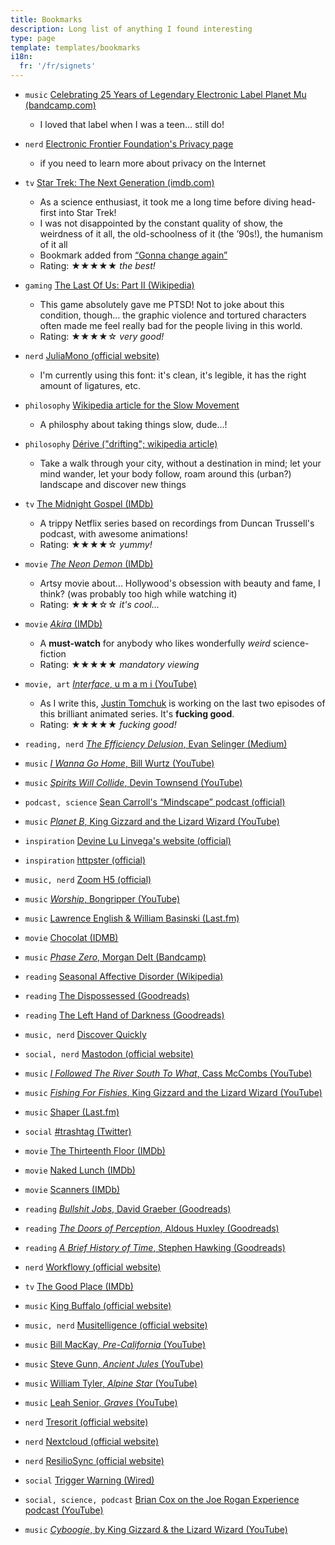 ```yaml
---
title: Bookmarks
description: Long list of anything I found interesting
type: page
template: templates/bookmarks
i18n:
  fr: '/fr/signets'
---
```


- `music` [Celebrating 25 Years of Legendary Electronic Label Planet Mu (bandcamp.com)](https://daily.bandcamp.com/label-profile/planet-mu-25th-anniversary-guide)
  - I loved that label when I was a teen... still do!

- `nerd` [Electronic Frontier Foundation's Privacy page](https://www.eff.org/issues/privacy)
  - if you need to learn more about privacy on the Internet

- `tv` [Star Trek: The Next Generation (imdb.com)](https://www.imdb.com/title/tt0092455/reference)
  - As a science enthusiast, it took me a long time before diving head-first into Star Trek!
  - I was not disappointed by the constant quality of show, the weirdness of it all, the old-schoolness of it (the ’90s!), the humanism of it all
  - Bookmark added from [“Gonna change again”](/blog/2020/11/17/gonna-change-again)
  - Rating: ★★★★★ _the best!_

- `gaming` [The Last Of Us: Part II (Wikipedia)](https://en.wikipedia.org/wiki/The_Last_of_Us_Part_II)
  - This game absolutely gave me PTSD! Not to joke about this condition, though... the graphic violence and tortured characters often made me feel really bad for the people living in this world.
  - Rating: ★★★★☆ _very good!_

- `nerd` [JuliaMono (official website)](https://juliamono.netlify.app)
  - I'm currently using this font: it's clean, it's legible, it has the right amount of ligatures, etc.

- `philosophy` [Wikipedia article for the Slow Movement](https://www.slowmovement.com/)
  - A philosphy about taking things slow, dude...!

- `philosophy` [Dérive ("drifting"; wikipedia article)](https://en.wikipedia.org/wiki/D%C3%A9rive)
  - Take a walk through your city, without a destination in mind; let your mind wander, let your body follow, roam around this (urban?) landscape and discover new things

- `tv` [The Midnight Gospel (IMDb)](https://www.imdb.com/title/tt11639414/reference)
  - A trippy Netflix series based on recordings from Duncan Trussell's podcast, with awesome animations!
  - Rating: ★★★★☆ _yummy!_

- `movie` [_The Neon Demon_ (IMDb)](https://www.imdb.com/title/tt1974419)
  - Artsy movie about... Hollywood's obsession with beauty and fame, I think? (was probably too high while watching it)
  - Rating: ★★★☆☆ _it's cool..._

- `movie` [_Akira_ (IMDb)](https://www.imdb.com/title/tt0094625)
  - A **must-watch** for anybody who likes wonderfully _weird_ science-fiction
  - Rating: ★★★★★ _mandatory viewing_

- `movie, art` [_Interface_, u m a m i (YouTube)](https://www.youtube.com/watch?v=b_V-VJQT6pM)
  - As I write this, [Justin Tomchuk](https://justintomchuk.com/) is working on the last two episodes of this brilliant animated series. It's **fucking good**.
  - Rating: ★★★★★ _fucking good!_

- `reading, nerd` [_The Efficiency Delusion_, Evan Selinger (Medium)](https://onezero.medium.com/the-efficiency-delusion-f6a97241e1e1)
- `music` [_I Wanna Go Home_, Bill Wurtz (YouTube)](https://www.youtube.com/watch?v=vjUOJEXiX3g)
- `music` [_Spirits Will Collide_, Devin Townsend (YouTube)](https://www.youtube.com/watch?v=AdHJurX0yVA)
- `podcast, science` [Sean Carroll's “Mindscape” podcast (official)](https://www.preposterousuniverse.com/podcast/)
- `music` [_Planet B_, King Gizzard and the Lizard Wizard (YouTube)](https://www.youtube.com/watch?v=qtTi_uyYynA)
- `inspiration` [Devine Lu Linvega's website (official)](https://wiki.xxiivv.com/#home)
- `inspiration` [httpster (official)](http://httpster.net)
- `music, nerd` [Zoom H5 (official)](https://www.zoom-na.com/products/field-video-recording/field-recording/zoom-h5-handy-recorder)
- `music` [_Worship_, Bongripper (YouTube)](https://www.youtube.com/watch?v=drzzGClaEKU)
- `music` [Lawrence English & William Basinski (Last.fm)](https://www.last.fm/music/William+Basinski+%252B+Lawrence+English)
- `movie` [Chocolat (IDMB)](https://www.imdb.com/title/tt0241303)
- `music` [_Phase Zero_, Morgan Delt (Bandcamp)](https://morgandelt.bandcamp.com/album/phase-zero)
- `reading` [Seasonal Affective Disorder (Wikipedia)](https://en.wikipedia.org/wiki/Seasonal_affective_disorder)
- `reading` [The Dispossessed (Goodreads)](https://www.goodreads.com/book/show/13651.The_Dispossessed)
- `reading` [The Left Hand of Darkness (Goodreads)](https://www.goodreads.com/book/show/18423.The_Left_Hand_of_Darkness)
- `music, nerd` [Discover Quickly](https://discoverquickly.com)
- `social, nerd` [Mastodon (official website)](https://joinmastodon.org/)
- `music` [_I Followed The River South To What_, Cass McCombs (YouTube)](https://www.youtube.com/watch?v=zDU76HfuaBY)
- `music` [_Fishing For Fishies_, King Gizzard and the Lizard Wizard (YouTube)](https://www.youtube.com/watch?v=beIDKFwXam0)
- `music` [Shaper (Last.fm)](https://www.last.fm/music/Shaper)
- `social` [#trashtag (Twitter)](https://twitter.com/search?q=%23trashtag)
- `movie` [The Thirteenth Floor (IMDb)](https://www.imdb.com/title/tt0139809)
- `movie` [Naked Lunch (IMDb)](https://www.imdb.com/title/tt0102511)
- `movie` [Scanners (IMDb)](https://www.imdb.com/title/tt0081455)
- `reading` [_Bullshit Jobs_, David Graeber (Goodreads)](https://www.goodreads.com/book/show/34466958-bullshit-jobs)
- `reading` [_The Doors of Perception_, Aldous Huxley (Goodreads)](https://www.goodreads.com/book/show/3188964-the-doors-of-perception)
- `reading` [_A Brief History of Time_, Stephen Hawking (Goodreads)](https://www.goodreads.com/book/show/3869.A_Brief_History_of_Time)
- `nerd` [Workflowy (official website)](https://workflowy.com/)
- `tv` [The Good Place (IMDb)](https://www.imdb.com/title/tt4955642/)
- `music` [King Buffalo (official website)](https://kingbuffalo.com/)
- `music, nerd` [Musitelligence (official website)](https://musitelligence.com)
- `music` [Bill MacKay, _Pre-California_ (YouTube)](https://www.youtube.com/watch?v=wxMq8wu7nmg)
- `music` [Steve Gunn, _Ancient Jules_ (YouTube)](https://www.youtube.com/watch?v=W79x_WuvQ5Y)
- `music` [William Tyler, _Alpine Star_ (YouTube)](https://www.youtube.com/watch?v=WDuSevWPnCA)
- `music` [Leah Senior, _Graves_ (YouTube)](https://www.youtube.com/watch?v=-R30wogqnhU)
- `nerd` [Tresorit (official website)](https://tresorit.com)
- `nerd` [Nextcloud (official website)](https://nextcloud.com/)
- `nerd` [ResilioSync (official website)](https://www.resilio.com/individuals/)
- `social` [Trigger Warning (Wired)](https://www.wired.com/story/trigger-warning-netflix-hosted-shows/)
- `social, science, podcast` [Brian Cox on the Joe Rogan Experience podcast (YouTube)](https://www.youtube.com/watch?v=wieRZoJSVtw)
- `music` [_Cyboogie_, by King Gizzard & the Lizard Wizard (YouTube)](https://www.youtube.com/watch?v=_un9PYsE1_g)
